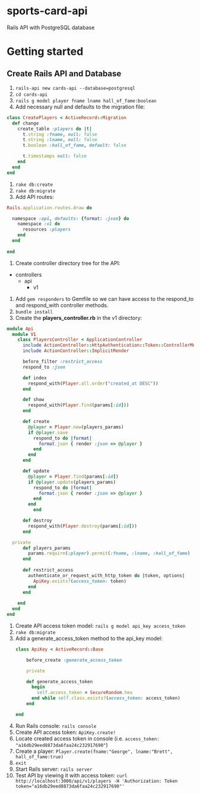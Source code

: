 # sports-card-api

Rails API with PostgreSQL database

# Getting started

## Create Rails API and Database
1. `rails-api new cards-api --database=postgresql`
1. `cd cards-api`
1. `rails g model player fname lname hall_of_fame:boolean`
1. Add necessary null and defaults to the migration file:
  ```ruby
  class CreatePlayers < ActiveRecord::Migration
    def change
      create_table :players do |t|
        t.string :fname, null: false
        t.string :lname, null: false
        t.boolean :hall_of_fame, default: false

        t.timestamps null: false
      end
    end
  end
  ```
1. `rake db:create`
1. `rake db:migrate`
1. Add API routes:
  ```ruby
  Rails.application.routes.draw do
  
    namespace :api, defaults: {format: :json} do
      namespace :v1 do
        resources :players
      end
    end
    
  end
  ```
1. Create controller directory tree for the API:
  * controllers
    * api
      * v1
1. Add `gem responders` to Gemfile so we can have access to the respond_to and respond_with controller methods.
1. `bundle install`
1. Create the **players_controller.rb** in the v1 directory:
  ```ruby
  module Api
    module V1
      class PlayersController < ApplicationController
	    include ActionController::HttpAuthentication::Token::ControllerMethods
      	include ActionController::ImplicitRender

      	before_filter :restrict_access
	    respond_to :json

	    def index
	      respond_with(Player.all.order("created_at DESC"))
	    end

	    def show
	      respond_with(Player.find(params[:id]))
	    end

	    def create
	      @player = Player.new(players_params)
	      if @player.save
	        respond_to do |format|
	          format.json { render :json => @player }
	        end
	      end
	    end

	    def update
	      @player = Player.find(params[:id])
	      if @player.update(players_params)
	        respond_to do |format|
	          format.json { render :json => @player }
	        end
	      end
            end

	    def destroy
	      respond_with(Player.destroy(params[:id]))
	    end

	private
	    def players_params
	      params.require(:player).permit(:fname, :lname, :hall_of_fame)
	    end
	
	    def restrict_access
	      authenticate_or_request_with_http_token do |token, options|
  	        ApiKey.exists?(access_token: token)
	      end
  	    end
      	
      end
    end
  end
  ```
1. Create API access token model: `rails g model api_key access_token`
1. `rake db:migrate`
1. Add a generate_access_token method to the api_key model:
	```ruby
	class ApiKey < ActiveRecord::Base

		before_create :generate_access_token

		private

		def generate_access_token
		  begin
		    self.access_token = SecureRandom.hex
		  end while self.class.exists?(access_token: access_token)
		end
	
	end
	```
1. Run Rails console: `rails console`
1. Create API access token: `ApiKey.create!`
1. Locate created access token in console (i.e. `access_token: "a16db29eed8873da6faa24c232917690"`)
1. Create a player: `Player.create(fname:"George", lname:"Brett", hall_of_fame:true)`
1. `exit`
1. Start Rails server: `rails server`
1. Test API by viewing it with access token:
	`curl http://localhost:3000/api/v1/players -H 'Authorization: Token token="a16db29eed8873da6faa24c232917690"'`

